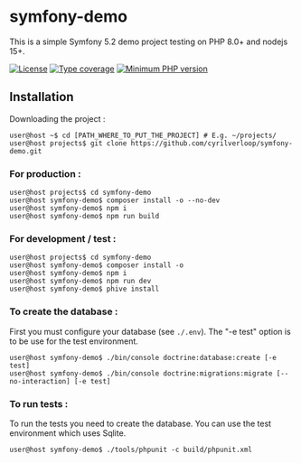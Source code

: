 # symfony-demo

This is a simple Symfony 5.2 demo project testing on PHP 8.0+ and nodejs 15+.

[![License](https://img.shields.io/github/license/cyrilverloop/symfony-demo)](https://github.com/cyrilverloop/symfony-demo/blob/trunk/LICENSE)
[![Type coverage](https://shepherd.dev/github/cyrilverloop/symfony-demo/coverage.svg)](https://shepherd.dev/github/cyrilverloop/symfony-demo)
[![Minimum PHP version](https://img.shields.io/badge/php-%3E%3D7.4-%23777BB4?logo=php&style=flat)](https://www.php.net/)


## Installation

Downloading the project :

```shellsession
user@host ~$ cd [PATH_WHERE_TO_PUT_THE_PROJECT] # E.g. ~/projects/
user@host projects$ git clone https://github.com/cyrilverloop/symfony-demo.git
```

### For production :

```shellsession
user@host projects$ cd symfony-demo
user@host symfony-demo$ composer install -o --no-dev
user@host symfony-demo$ npm i
user@host symfony-demo$ npm run build
```

### For development / test :

```shellsession
user@host projects$ cd symfony-demo
user@host symfony-demo$ composer install -o
user@host symfony-demo$ npm i
user@host symfony-demo$ npm run dev
user@host symfony-demo$ phive install
```

### To create the database :

First you must configure your database (see `./.env`).
The "-e test" option is to be use for the test environment.
```shellsession
user@host symfony-demo$ ./bin/console doctrine:database:create [-e test]
user@host symfony-demo$ ./bin/console doctrine:migrations:migrate [--no-interaction] [-e test]
```

### To run tests :

To run the tests you need to create the database. You can use the test environment which uses Sqlite.
```shellsession
user@host symfony-demo$ ./tools/phpunit -c build/phpunit.xml
```

